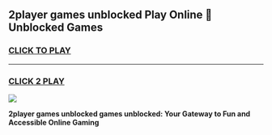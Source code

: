 
## 2player games unblocked Play Online 👋 Unblocked Games
<h3>
<a href="https://premium.freeplayer.one?title=2player_games_unblocked&ref=19F">CLICK TO PLAY</a></h3>
<hr>

<h3>
<a href="https://premium.freeplayer.one?title=2player_games_unblocked&ref=19F">CLICK 2 PLAY</a>
  
</h3>

<a href="https://premium.freeplayer.one?title=2player_games_unblocked&ref=19F"><img src="https://clearcache.store/games.png"></a>


**2player games unblocked games unblocked: Your Gateway to Fun and Accessible Online Gaming**
